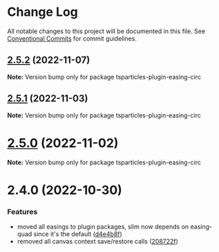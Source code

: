 # Change Log

All notable changes to this project will be documented in this file.
See [Conventional Commits](https://conventionalcommits.org) for commit guidelines.

## [2.5.2](https://github.com/matteobruni/tsparticles/compare/tsparticles-plugin-easing-circ@2.5.1...tsparticles-plugin-easing-circ@2.5.2) (2022-11-07)

**Note:** Version bump only for package tsparticles-plugin-easing-circ

## [2.5.1](https://github.com/matteobruni/tsparticles/compare/tsparticles-plugin-easing-circ@2.5.0...tsparticles-plugin-easing-circ@2.5.1) (2022-11-03)

**Note:** Version bump only for package tsparticles-plugin-easing-circ

# [2.5.0](https://github.com/matteobruni/tsparticles/compare/tsparticles-plugin-easing-circ@2.4.0...tsparticles-plugin-easing-circ@2.5.0) (2022-11-02)

**Note:** Version bump only for package tsparticles-plugin-easing-circ

# 2.4.0 (2022-10-30)

### Features

-   moved all easings to plugin packages, slim now depends on easing-quad since it's the default ([d4e4b8f](https://github.com/matteobruni/tsparticles/commit/d4e4b8f6685ab748e82322877bf1e9d2d23574d4))
-   removed all canvas context save/restore calls ([208722f](https://github.com/matteobruni/tsparticles/commit/208722f0a521246165b7cdc529dfbfbd7a3cf7eb))
